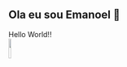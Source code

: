 ## Ola eu sou Emanoel 👋

<div class="menu">
Hello World!!
</div>
<img  height=10% width=auto src= "https://images.pexels.com/photos/546819/pexels-photo-546819.jpeg?auto=compress&cs=tinysrgb&w=1260&h=750&dpr=1">



